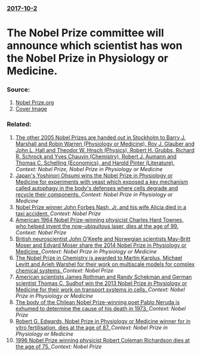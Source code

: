 ### [2017-10-2](/news/2017/10/2/index.md)

# The Nobel Prize committee will announce which scientist has won the Nobel Prize in Physiology or Medicine. 




### Source:

1. [Nobel Prize.org](https://www.nobelprize.org/)
1. [Cover Image](http://www.nobelprize.org/images/front-quotes/quote-king.jpg)

### Related:

1. [ The other 2005 Nobel Prizes are handed out in Stockholm to Barry J. Marshall and Robin Warren (Physiology or Medicine), Roy J. Glauber and John L. Hall and Theodor W. Hnsch (Physics), Robert H. Grubbs, Richard R. Schrock and Yves Chauvin (Chemistry), Robert J. Aumann and Thomas C. Schelling (Economics), and Harold Pinter (Literature). ](/news/2005/12/10/the-other-2005-nobel-prizes-are-handed-out-in-stockholm-to-barry-j-marshall-and-robin-warren-physiology-or-medicine-roy-j-glauber-and.md) _Context: Nobel Prize, Nobel Prize in Physiology or Medicine_
2. [Japan's Yoshinori Ohsumi wins the Nobel Prize in Physiology or Medicine for experiments with yeast which exposed a key mechanism called autophagy in the body's defenses where cells degrade and recycle their components. ](/news/2016/10/3/japan-s-yoshinori-ohsumi-wins-the-nobel-prize-in-physiology-or-medicine-for-experiments-with-yeast-which-exposed-a-key-mechanism-called-auto.md) _Context: Nobel Prize in Physiology or Medicine_
3. [Nobel Prize winner John Forbes Nash, Jr. and his wife Alicia died in a taxi accident. ](/news/2015/05/24/nobel-prize-winner-john-forbes-nash-jr-and-his-wife-alicia-died-in-a-taxi-accident.md) _Context: Nobel Prize_
4. [American 1964 Nobel Prize-winning physicist Charles Hard Townes, who helped invent the now-ubiquitous laser, dies at the age of 99. ](/news/2015/01/27/american-1964-nobel-prize-winning-physicist-charles-hard-townes-who-helped-invent-the-now-ubiquitous-laser-dies-at-the-age-of-99.md) _Context: Nobel Prize_
5. [British neuroscientist John O'Keefe and Norwegian scientists May-Britt Moser and Edvard Moser share the 2014 Nobel Prize in Physiology or Medicine. ](/news/2014/10/6/british-neuroscientist-john-o-keefe-and-norwegian-scientists-may-britt-moser-and-edvard-moser-share-the-2014-nobel-prize-in-physiology-or-me.md) _Context: Nobel Prize in Physiology or Medicine_
6. [The Nobel Prize in Chemistry is awarded to Martin Karplus, Michael Levitt and Arieh Warshel for their work on multiscale models for complex chemical systems. ](/news/2013/10/9/the-nobel-prize-in-chemistry-is-awarded-to-martin-karplus-michael-levitt-and-arieh-warshel-for-their-work-on-multiscale-models-for-complex.md) _Context: Nobel Prize_
7. [American scientists James Rothman and Randy Schekman and German scientist Thomas C. Sudhof win the 2013 Nobel Prize in Physiology or Medicine for their work on transport systems in cells. ](/news/2013/10/7/american-scientists-james-rothman-and-randy-schekman-and-german-scientist-thomas-c-sa1-4dhof-win-the-2013-nobel-prize-in-physiology-or-medici.md) _Context: Nobel Prize in Physiology or Medicine_
8. [The body of the Chilean Nobel Prize-winning poet Pablo Neruda is exhumed to determine the cause of his death in 1973. ](/news/2013/04/8/the-body-of-the-chilean-nobel-prize-winning-poet-pablo-neruda-is-exhumed-to-determine-the-cause-of-his-death-in-1973.md) _Context: Nobel Prize_
9. [Robert G. Edwards, Nobel Prize in Physiology or Medicine winner for in vitro fertilisation, dies at the age of 87. ](/news/2013/04/10/robert-g-edwards-nobel-prize-in-physiology-or-medicine-winner-for-in-vitro-fertilisation-dies-at-the-age-of-87.md) _Context: Nobel Prize in Physiology or Medicine_
10. [1996 Nobel Prize winning physicist Robert Coleman Richardson dies at the age of 75. ](/news/2013/02/19/1996-nobel-prize-winning-physicist-robert-coleman-richardson-dies-at-the-age-of-75.md) _Context: Nobel Prize_
